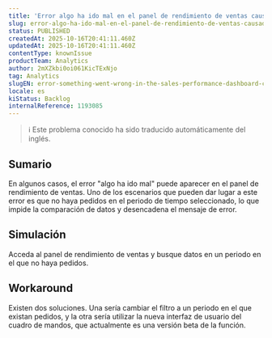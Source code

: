 ```yaml
---
title: 'Error algo ha ido mal en el panel de rendimiento de ventas causado por la ausencia de pedidos en el periodo filtrado'
slug: error-algo-ha-ido-mal-en-el-panel-de-rendimiento-de-ventas-causado-por-la-ausencia-de-pedidos-en-el-periodo-filtrado
status: PUBLISHED
createdAt: 2025-10-16T20:41:11.460Z
updatedAt: 2025-10-16T20:41:11.460Z
contentType: knownIssue
productTeam: Analytics
author: 2mXZkbi0oi061KicTExNjo
tag: Analytics
slugEN: error-something-went-wrong-in-the-sales-performance-dashboard-caused-by-no-orders-in-the-filtered-period
locale: es
kiStatus: Backlog
internalReference: 1193085
---
```


>ℹ️ Este problema conocido ha sido traducido automáticamente del inglés.

## Sumario


En algunos casos, el error "algo ha ido mal" puede aparecer en el panel de rendimiento de ventas. Uno de los escenarios que pueden dar lugar a este error es que no haya pedidos en el periodo de tiempo seleccionado, lo que impide la comparación de datos y desencadena el mensaje de error.

## Simulación


Acceda al panel de rendimiento de ventas y busque datos en un periodo en el que no haya pedidos.

## Workaround


Existen dos soluciones. Una sería cambiar el filtro a un periodo en el que existan pedidos, y la otra sería utilizar la nueva interfaz de usuario del cuadro de mandos, que actualmente es una versión beta de la función.



